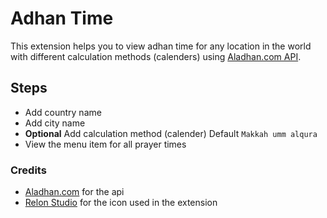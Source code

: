 # Adhan Time

This extension helps you to view adhan time for any location in the world with different calculation methods (calenders) using [Aladhan.com API](https://aladhan.com/).

## Steps
- Add country name
- Add city name
- **Optional** Add calculation method (calender) Default `Makkah umm alqura`
- View the menu item for all prayer times

### Credits
- [Aladhan.com](https://aladhan.com/) for the api
- [Relon Studio](https://thenounproject.com/relonstd/) for the icon used in the extension
